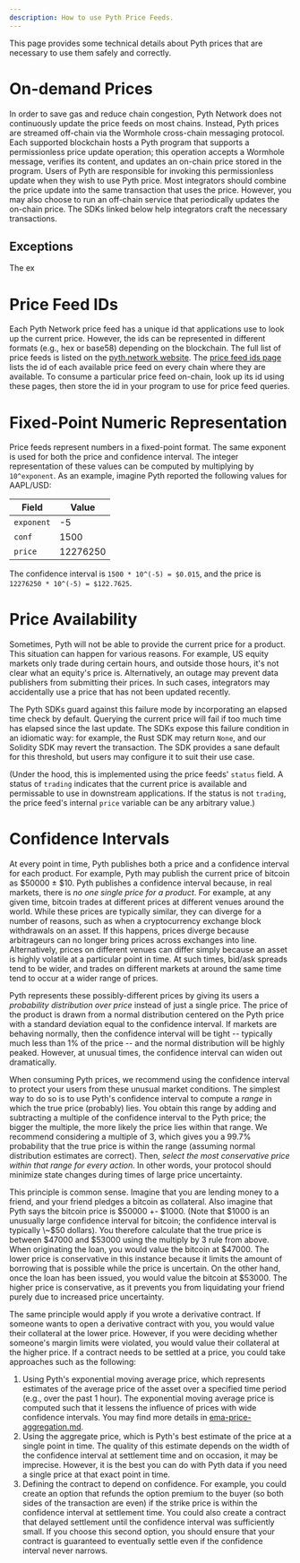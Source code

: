 ```yaml
---
description: How to use Pyth Price Feeds.
---
```


This page provides some technical details about Pyth prices that are necessary to use them safely and correctly.

# On-demand Prices

In order to save gas and reduce chain congestion, Pyth Network does not continuously update the price feeds on most chains.
Instead, Pyth prices are streamed off-chain via the Wormhole cross-chain messaging protocol.
Each supported blockchain hosts a Pyth program that supports a permissionless price update operation; this operation accepts a Wormhole message, verifies its content, and updates an on-chain price stored in the program.
Users of Pyth are responsible for invoking this permissionless update when they wish to use Pyth price.
Most integrators should combine the price update into the same transaction that uses the price.
However, you may also choose to run an off-chain service that periodically updates the on-chain price.
The SDKs linked below help integrators craft the necessary transactions.

## Exceptions

The ex

# Price Feed IDs

Each Pyth Network price feed has a unique id that applications use to look up the current price.
However, the ids can be represented in different formats (e.g., hex or base58) depending on the blockchain.
The full list of price feeds is listed on the [pyth.network website](https://pyth.network/price-feeds/).
The [price feed ids page](https://pyth.network/developers/price-feed-ids) lists the id of each available price feed on every chain where they are available.
To consume a particular price feed on-chain, look up its id using these pages, then store the id in your program to use for price feed queries.

# Fixed-Point Numeric Representation

Price feeds represent numbers in a fixed-point format. The same exponent is used for both the price and confidence interval. The integer representation of these values can be computed by multiplying by `10^exponent`. As an example, imagine Pyth reported the following values for AAPL/USD:

| Field      | Value    |
| ---------- | -------- |
| `exponent` | -5       |
| `conf`     | 1500     |
| `price`    | 12276250 |

The confidence interval is `1500 * 10^(-5) = $0.015`, and the price is `12276250 * 10^(-5) = $122.7625`.

# Price Availability

Sometimes, Pyth will not be able to provide the current price for a product. This situation can happen for various reasons. For example, US equity markets only trade during certain hours, and outside those hours, it's not clear what an equity's price is. Alternatively, an outage may prevent data publishers from submitting their prices. In such cases, integrators may accidentally use a price that has not been updated recently.

The Pyth SDKs guard against this failure mode by incorporating an elapsed time check by default.
Querying the current price will fail if too much time has elapsed since the last update.
The SDKs expose this failure condition in an idiomatic way: for example, the Rust SDK may return `None`, and our Solidity SDK may revert the transaction.
The SDK provides a sane default for this threshold, but users may configure it to suit their use case.

(Under the hood, this is implemented using the price feeds' `status` field. A status of `trading` indicates that the current price is available and permissable to use in downstream applications. If the status is not `trading`, the price feed's internal `price` variable can be any arbitrary value.)


# Confidence Intervals

At every point in time, Pyth publishes both a price and a confidence interval for each product. For example, Pyth may publish the current price of bitcoin as $50000 ± $10. Pyth publishes a confidence interval because, in real markets, there is _no one single price for a product_. For example, at any given time, bitcoin trades at different prices at different venues around the world. While these prices are typically similar, they can diverge for a number of reasons, such as when a cryptocurrency exchange block withdrawals on an asset. If this happens, prices diverge because arbitrageurs can no longer bring prices across exchanges into line. Alternatively, prices on different venues can differ simply because an asset is highly volatile at a particular point in time. At such times, bid/ask spreads tend to be wider, and trades on different markets at around the same time tend to occur at a wider range of prices.

Pyth represents these possibly-different prices by giving its users a _probability distribution over price_ instead of just a single price. The price of the product is drawn from a normal distribution centered on the Pyth price with a standard deviation equal to the confidence interval. If markets are behaving normally, then the confidence interval will be tight -- typically much less than 1% of the price -- and the normal distribution will be highly peaked. However, at unusual times, the confidence interval can widen out dramatically.

When consuming Pyth prices, we recommend using the confidence interval to protect your users from these unusual market conditions. The simplest way to do so is to use Pyth's confidence interval to compute a _range_ in which the true price (probably) lies. You obtain this range by adding and subtracting a multiple of the confidence interval to the Pyth price; the bigger the multiple, the more likely the price lies within that range. We recommend considering a multiple of 3, which gives you a 99.7% probability that the true price is within the range (assuming normal distribution estimates are correct). Then, _select the most conservative price within that range for every action._ In other words, your protocol should minimize state changes during times of large price uncertainty.

This principle is common sense. Imagine that you are lending money to a friend, and your friend pledges a bitcoin as collateral. Also imagine that Pyth says the bitcoin price is $50000 +- $1000. (Note that $1000 is an unusually large confidence interval for bitcoin; the confidence interval is typically \~$50 dollars). You therefore calculate that the true price is between $47000 and $53000 using the multiply by 3 rule from above. When originating the loan, you would value the bitcoin at $47000. The lower price is conservative in this instance because it limits the amount of borrowing that is possible while the price is uncertain. On the other hand, once the loan has been issued, you would value the bitcoin at $53000. The higher price is conservative, as it prevents you from liquidating your friend purely due to increased price uncertainty.

The same principle would apply if you wrote a derivative contract. If someone wants to open a derivative contract with you, you would value their collateral at the lower price. However, if you were deciding whether someone's margin limits were violated, you would value their collateral at the higher price. If a contract needs to be settled at a price, you could take approaches such as the following:

1. Using Pyth's exponential moving average price, which represents estimates of the average price of the asset over a specified time period (e.g., over the past 1 hour). The exponential moving average price is computed such that it lessens the influence of prices with wide confidence intervals. You may find more details in [ema-price-aggregation.md](../how-pyth-works/ema-price-aggregation.md "mention").
2. Using the aggregate price, which is Pyth's best estimate of the price at a single point in time. The quality of this estimate depends on the width of the confidence interval at settlement time and on occasion, it may be imprecise. However, it is the best you can do with Pyth data if you need a single price at that exact point in time.
3. Defining the contract to depend on confidence. For example, you could create an option that refunds the option premium to the buyer (so both sides of the transaction are even) if the strike price is within the confidence interval at settlement time. You could also create a contract that delayed settlement until the confidence interval was sufficiently small. If you choose this second option, you should ensure that your contract is guaranteed to eventually settle even if the confidence interval never narrows.
